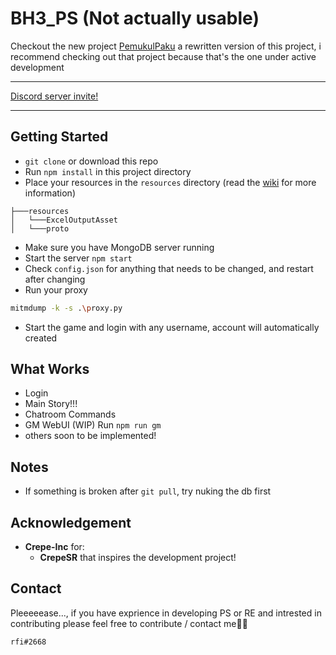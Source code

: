 # <b>BH3_PS (Not actually usable)</b>

Checkout the new project [PemukulPaku](https://github.com/rafi1212122/PemukulPaku) a rewritten version of this project, i recommend checking out that project because that's the one under active development
***
[Discord server invite!](https://discord.gg/fbsRYc7bBA)
***

## <b>Getting Started</b>
- `git clone` or download this repo
- Run `npm install` in this project directory
- Place your resources in the `resources` directory (read the [wiki](https://github.com/rafi1212122/BH3_PS/wiki) for more information)
```
├───resources
│   └───ExcelOutputAsset
│   └───proto
```
- Make sure you have MongoDB server running
- Start the server `npm start`
- Check `config.json` for anything that needs to be changed, and restart after changing
- Run your proxy
```bash
mitmdump -k -s .\proxy.py
```
- Start the game and login with any username, account will automatically created

## <b>What Works</b>
- Login
- Main Story!!!
- Chatroom Commands
- GM WebUI (WIP) Run `npm run gm`
- others soon to be implemented!

## <b>Notes</b>
- If something is broken after `git pull`, try nuking the db first

## <b>Acknowledgement</b>
- <b>Crepe-Inc</b> for:
    - <b>CrepeSR</b> that inspires the development project!


## <b>Contact</b>
Pleeeeease..., if you have exprience in developing PS or RE and intrested in contributing please feel free to contribute / contact me🙏🏻
```
rfi#2668
```
